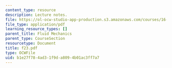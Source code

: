 ```yaml
---
content_type: resource
description: Lecture notes.
file: https://ol-ocw-studio-app-production.s3.amazonaws.com/courses/16-01-unified-engineering-i-ii-iii-iv-fall-2005-spring-2006/b1e27f784ad31f9da8094b01ac3ff7a7_f23.pdf
file_type: application/pdf
learning_resource_types: []
parent_title: Fluid Mechanics
parent_type: CourseSection
resourcetype: Document
title: f23.pdf
type: OCWFile
uid: b1e27f78-4ad3-1f9d-a809-4b01ac3ff7a7
---
```


